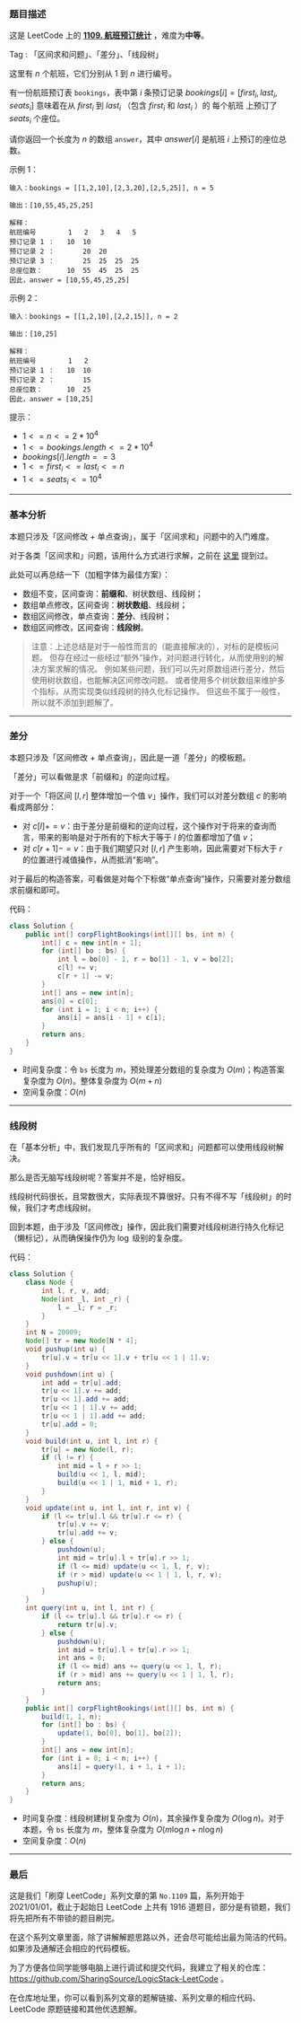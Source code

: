 ### 题目描述

这是 LeetCode 上的 **[1109. 航班预订统计](https://leetcode-cn.com/problems/corporate-flight-bookings/solution/gong-shui-san-xie-yi-ti-shuang-jie-chai-fm1ef/)** ，难度为**中等**。

Tag : 「区间求和问题」、「差分」、「线段树」



这里有 $n$ 个航班，它们分别从 $1$ 到 $n$ 进行编号。

有一份航班预订表 `bookings`，表中第 $i$ 条预订记录 $bookings[i] = [first_i, last_i, seats_i]$ 意味着在从 $first_i$ 到 $last_i$ （包含 $first_i$ 和 $last_i$ ）的 每个航班 上预订了 $seats_i$ 个座位。

请你返回一个长度为 $n$ 的数组 `answer`，其中 $answer[i]$ 是航班 $i$ 上预订的座位总数。

示例 1：
```
输入：bookings = [[1,2,10],[2,3,20],[2,5,25]], n = 5

输出：[10,55,45,25,25]

解释：
航班编号        1   2   3   4   5
预订记录 1 ：   10  10
预订记录 2 ：       20  20
预订记录 3 ：       25  25  25  25
总座位数：      10  55  45  25  25
因此，answer = [10,55,45,25,25]
```
示例 2：
```
输入：bookings = [[1,2,10],[2,2,15]], n = 2

输出：[10,25]

解释：
航班编号        1   2
预订记录 1 ：   10  10
预订记录 2 ：       15
总座位数：      10  25
因此，answer = [10,25]
```
提示：
* $1 <= n <= 2 * 10^4$
* $1 <= bookings.length <= 2 * 10^4$
* $bookings[i].length == 3$
* $1 <= first_i <= last_i <= n$
* $1 <= seats_i <= 10^4$

---

### 基本分析

本题只涉及「区间修改 + 单点查询」，属于「区间求和」问题中的入门难度。

对于各类「区间求和」问题，该用什么方式进行求解，之前在 [这里](https://leetcode-cn.com/problems/range-sum-query-mutable/solution/guan-yu-ge-lei-qu-jian-he-wen-ti-ru-he-x-41hv/) 提到过。

此处可以再总结一下（加粗字体为最佳方案）：

* 数组不变，区间查询：**前缀和**、树状数组、线段树；
* 数组单点修改，区间查询：**树状数组**、线段树；
* 数组区间修改，单点查询：**差分**、线段树；
* 数组区间修改，区间查询：**线段树**。

> 注意：上述总结是对于一般性而言的（能直接解决的），对标的是模板问题。
但存在经过一些经过“额外”操作，对问题进行转化，从而使用别的解决方案求解的情况。
例如某些问题，我们可以先对原数组进行差分，然后使用树状数组，也能解决区间修改问题。
或者使用多个树状数组来维护多个指标，从而实现类似线段树的持久化标记操作。
但这些不属于一般性，所以就不添加到题解了。

---

### 差分

本题只涉及「区间修改 + 单点查询」，因此是一道「差分」的模板题。

「差分」可以看做是求「前缀和」的逆向过程。

对于一个「将区间 $[l, r]$ 整体增加一个值 $v$」操作，我们可以对差分数组 $c$ 的影响看成两部分：

* 对 $c[l] += v$：由于差分是前缀和的逆向过程，这个操作对于将来的查询而言，带来的影响是对于所有的下标大于等于 $l$ 的位置都增加了值 $v$；
* 对 $c[r + 1] -= v$：由于我们期望只对 $[l, r]$ 产生影响，因此需要对下标大于 $r$ 的位置进行减值操作，从而抵消“影响”。

对于最后的构造答案，可看做是对每个下标做“单点查询”操作，只需要对差分数组求前缀和即可。

代码：
```java
class Solution {
    public int[] corpFlightBookings(int[][] bs, int n) {
        int[] c = new int[n + 1];
        for (int[] bo : bs) {
            int l = bo[0] - 1, r = bo[1] - 1, v = bo[2];
            c[l] += v;
            c[r + 1] -= v;
        }
        int[] ans = new int[n];
        ans[0] = c[0];
        for (int i = 1; i < n; i++) {
            ans[i] = ans[i - 1] + c[i];
        }
        return ans;
    }
}
```
* 时间复杂度：令 `bs` 长度为 $m$，预处理差分数组的复杂度为 $O(m)$；构造答案复杂度为 $O(n)$。整体复杂度为 $O(m + n)$
* 空间复杂度：$O(n)$

---

### 线段树

在「基本分析」中，我们发现几乎所有的「区间求和」问题都可以使用线段树解决。

那么是否无脑写线段树呢？答案并不是，恰好相反。

线段树代码很长，且常数很大，实际表现不算很好。只有不得不写「线段树」的时候，我们才考虑线段树。

回到本题，由于涉及「区间修改」操作，因此我们需要对线段树进行持久化标记（懒标记），从而确保操作仍为 $\log$ 级别的复杂度。

代码：
```java
class Solution {
    class Node {
        int l, r, v, add;
        Node(int _l, int _r) {
            l = _l; r = _r;
        }
    }
    int N = 20009;
    Node[] tr = new Node[N * 4];
    void pushup(int u) {
        tr[u].v = tr[u << 1].v + tr[u << 1 | 1].v;
    }
    void pushdown(int u) {
        int add = tr[u].add;
        tr[u << 1].v += add;
        tr[u << 1].add += add;
        tr[u << 1 | 1].v += add;
        tr[u << 1 | 1].add += add;
        tr[u].add = 0;
    }
    void build(int u, int l, int r) {
        tr[u] = new Node(l, r);
        if (l != r) {
            int mid = l + r >> 1;
            build(u << 1, l, mid);
            build(u << 1 | 1, mid + 1, r);
        }
    }
    void update(int u, int l, int r, int v) {
        if (l <= tr[u].l && tr[u].r <= r) {
            tr[u].v += v;
            tr[u].add += v;
        } else {
            pushdown(u);
            int mid = tr[u].l + tr[u].r >> 1;
            if (l <= mid) update(u << 1, l, r, v);
            if (r > mid) update(u << 1 | 1, l, r, v);
            pushup(u);
        }
    }
    int query(int u, int l, int r) {
        if (l <= tr[u].l && tr[u].r <= r) {
            return tr[u].v;
        } else {
            pushdown(u);
            int mid = tr[u].l + tr[u].r >> 1;
            int ans = 0;
            if (l <= mid) ans += query(u << 1, l, r);
            if (r > mid) ans += query(u << 1 | 1, l, r);
            return ans;
        }
    }
    public int[] corpFlightBookings(int[][] bs, int n) {
        build(1, 1, n);
        for (int[] bo : bs) {
            update(1, bo[0], bo[1], bo[2]);
        }
        int[] ans = new int[n];
        for (int i = 0; i < n; i++) {
            ans[i] = query(1, i + 1, i + 1);
        }
        return ans;
    }
}
```
* 时间复杂度：线段树建树复杂度为 $O(n)$，其余操作复杂度为 $O(\log{n})$。对于本题，令 `bs` 长度为 $m$，整体复杂度为 $O(m\log{n} + n\log{n})$
* 空间复杂度：$O(n)$

---

### 最后

这是我们「刷穿 LeetCode」系列文章的第 `No.1109` 篇，系列开始于 2021/01/01，截止于起始日 LeetCode 上共有 1916 道题目，部分是有锁题，我们将先把所有不带锁的题目刷完。

在这个系列文章里面，除了讲解解题思路以外，还会尽可能给出最为简洁的代码。如果涉及通解还会相应的代码模板。

为了方便各位同学能够电脑上进行调试和提交代码，我建立了相关的仓库：https://github.com/SharingSource/LogicStack-LeetCode 。

在仓库地址里，你可以看到系列文章的题解链接、系列文章的相应代码、LeetCode 原题链接和其他优选题解。

